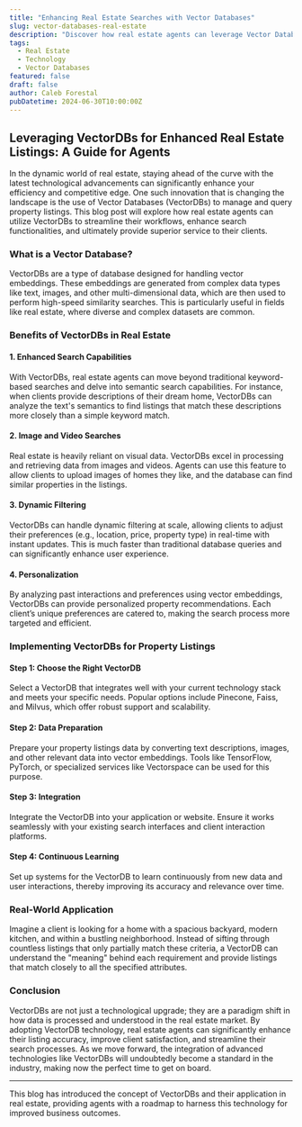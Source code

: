```yaml
---
title: "Enhancing Real Estate Searches with Vector Databases"
slug: vector-databases-real-estate
description: "Discover how real estate agents can leverage Vector Databases to improve property search accuracy, enhance visual searches, and provide personalized experiences to clients."
tags:
  - Real Estate
  - Technology
  - Vector Databases
featured: false
draft: false
author: Caleb Forestal
pubDatetime: 2024-06-30T10:00:00Z
---
```


## Leveraging VectorDBs for Enhanced Real Estate Listings: A Guide for Agents

In the dynamic world of real estate, staying ahead of the curve with the latest technological advancements can significantly enhance your efficiency and competitive edge. One such innovation that is changing the landscape is the use of Vector Databases (VectorDBs) to manage and query property listings. This blog post will explore how real estate agents can utilize VectorDBs to streamline their workflows, enhance search functionalities, and ultimately provide superior service to their clients.

### What is a Vector Database?

VectorDBs are a type of database designed for handling vector embeddings. These embeddings are generated from complex data types like text, images, and other multi-dimensional data, which are then used to perform high-speed similarity searches. This is particularly useful in fields like real estate, where diverse and complex datasets are common.

### Benefits of VectorDBs in Real Estate

#### 1. **Enhanced Search Capabilities**
With VectorDBs, real estate agents can move beyond traditional keyword-based searches and delve into semantic search capabilities. For instance, when clients provide descriptions of their dream home, VectorDBs can analyze the text's semantics to find listings that match these descriptions more closely than a simple keyword match.

#### 2. **Image and Video Searches**
Real estate is heavily reliant on visual data. VectorDBs excel in processing and retrieving data from images and videos. Agents can use this feature to allow clients to upload images of homes they like, and the database can find similar properties in the listings.

#### 3. **Dynamic Filtering**
VectorDBs can handle dynamic filtering at scale, allowing clients to adjust their preferences (e.g., location, price, property type) in real-time with instant updates. This is much faster than traditional database queries and can significantly enhance user experience.

#### 4. **Personalization**
By analyzing past interactions and preferences using vector embeddings, VectorDBs can provide personalized property recommendations. Each client’s unique preferences are catered to, making the search process more targeted and efficient.

### Implementing VectorDBs for Property Listings

#### Step 1: Choose the Right VectorDB
Select a VectorDB that integrates well with your current technology stack and meets your specific needs. Popular options include Pinecone, Faiss, and Milvus, which offer robust support and scalability.

#### Step 2: Data Preparation
Prepare your property listings data by converting text descriptions, images, and other relevant data into vector embeddings. Tools like TensorFlow, PyTorch, or specialized services like Vectorspace can be used for this purpose.

#### Step 3: Integration
Integrate the VectorDB into your application or website. Ensure it works seamlessly with your existing search interfaces and client interaction platforms.

#### Step 4: Continuous Learning
Set up systems for the VectorDB to learn continuously from new data and user interactions, thereby improving its accuracy and relevance over time.

### Real-World Application

Imagine a client is looking for a home with a spacious backyard, modern kitchen, and within a bustling neighborhood. Instead of sifting through countless listings that only partially match these criteria, a VectorDB can understand the "meaning" behind each requirement and provide listings that match closely to all the specified attributes.

### Conclusion

VectorDBs are not just a technological upgrade; they are a paradigm shift in how data is processed and understood in the real estate market. By adopting VectorDB technology, real estate agents can significantly enhance their listing accuracy, improve client satisfaction, and streamline their search processes. As we move forward, the integration of advanced technologies like VectorDBs will undoubtedly become a standard in the industry, making now the perfect time to get on board.

---
This blog has introduced the concept of VectorDBs and their application in real estate, providing agents with a roadmap to harness this technology for improved business outcomes.